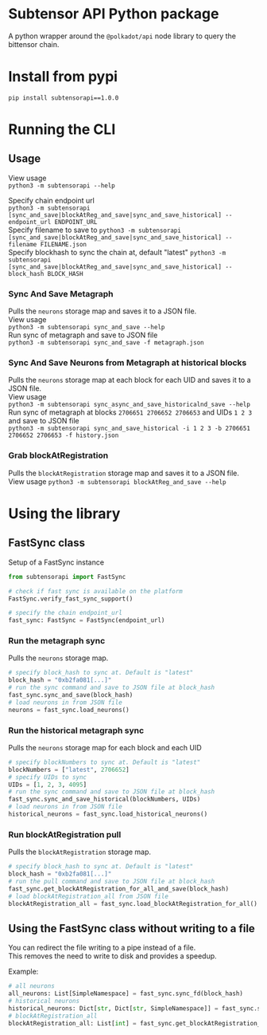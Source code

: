 # Subtensor API Python package
A python wrapper around the `@polkadot/api` node library to query the bittensor chain.
# Install from pypi
`pip install subtensorapi==1.0.0`  
# Running the CLI
## Usage
View usage  
`python3 -m subtensorapi --help`   
   
Specify chain endpoint url  
`python3 -m subtensorapi [sync_and_save|blockAtReg_and_save|sync_and_save_historical] --endpoint_url ENDPOINT_URL`     
Specify filename to save to
`python3 -m subtensorapi [sync_and_save|blockAtReg_and_save|sync_and_save_historical] --filename FILENAME.json`  
Specify blockhash to sync the chain at, default "latest"
`python3 -m subtensorapi [sync_and_save|blockAtReg_and_save|sync_and_save_historical] --block_hash BLOCK_HASH`  
### Sync And Save Metagraph
Pulls the `neurons` storage map and saves it to a JSON file.  
View usage  
`python3 -m subtensorapi sync_and_save --help`     
Run sync of metagraph and save to JSON file  
`python3 -m subtensorapi sync_and_save -f metagraph.json`      

### Sync And Save Neurons from Metagraph at historical blocks
Pulls the `neurons` storage map at each block for each UID and saves it to a JSON file.  
View usage  
`python3 -m subtensorapi sync_async_and_save_historicalnd_save --help`     
Run sync of metagraph at blocks `2706651 2706652 2706653` and UIDs `1 2 3` and save to JSON file    
`python3 -m subtensorapi sync_and_save_historical -i 1 2 3 -b 2706651 2706652 2706653 -f history.json`      

### Grab blockAtRegistration
Pulls the `blockAtRegistration` storage map and saves it to a JSON file.  
View usage
`python3 -m subtensorapi blockAtReg_and_save --help`

# Using the library
## FastSync class
Setup of a FastSync instance
```python
from subtensorapi import FastSync

# check if fast sync is available on the platform
FastSync.verify_fast_sync_support() 

# specify the chain endpoint_url  
fast_sync: FastSync = FastSync(endpoint_url)
```  
### Run the metagraph sync  
Pulls the `neurons` storage map.  
```python
# specify block_hash to sync at. Default is "latest"
block_hash = "0xb2fa081[...]"
# run the sync command and save to JSON file at block_hash
fast_sync.sync_and_save(block_hash)
# load neurons in from JSON file
neurons = fast_sync.load_neurons()
```

### Run the historical metagraph sync 
Pulls the `neurons` storage map for each block and each UID
```python
# specify blockNumbers to sync at. Default is "latest"
blockNumbers = ["latest", 2706652]
# specify UIDs to sync
UIDs = [1, 2, 3, 4095]
# run the sync command and save to JSON file at block_hash
fast_sync.sync_and_save_historical(blockNumbers, UIDs)
# load neurons in from JSON file
historical_neurons = fast_sync.load_historical_neurons()
```

### Run blockAtRegistration pull
Pulls the `blockAtRegistration` storage map.  
```python
# specify block_hash to sync at. Default is "latest"
block_hash = "0xb2fa081[...]"
# run the pull command and save to JSON file at block_hash
fast_sync.get_blockAtRegistration_for_all_and_save(block_hash)
# load blockAtRegistration_all from JSON file
blockAtRegistration_all = fast_sync.load_blockAtRegistration_for_all()
```

## Using the FastSync class without writing to a file
You can redirect the file writing to a pipe instead of a file.  
This removes the need to write to disk and provides a speedup.  

Example: 
```python
# all neurons
all_neurons: List[SimpleNamespace] = fast_sync.sync_fd(block_hash)
# historical neurons
historical_neurons: Dict[str, Dict[str, SimpleNamespace]] = fast_sync.sync_historical_fd(blockNumbers, UIDs)
# blockAtRegistration_all
blockAtRegistration_all: List[int] = fast_sync.get_blockAtRegistration_for_all_fd(block_hash)
```